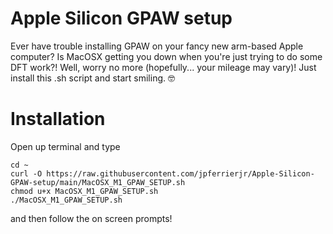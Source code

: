 # Apple Silicon GPAW setup
Ever have trouble installing GPAW on your fancy new arm-based Apple computer? Is MacOSX getting you down when you're just trying to do some DFT work?! Well, worry no more (hopefully... your mileage may vary)! Just install this .sh script and start smiling. 🤓

# Installation
Open up terminal and type
```
cd ~
curl -O https://raw.githubusercontent.com/jpferrierjr/Apple-Silicon-GPAW-setup/main/MacOSX_M1_GPAW_SETUP.sh
chmod u+x MacOSX_M1_GPAW_SETUP.sh
./MacOSX_M1_GPAW_SETUP.sh
```
and then follow the on screen prompts!
